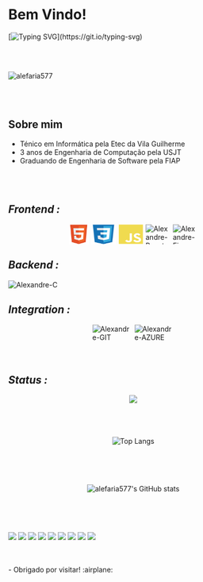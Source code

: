 # Bem Vindo!

[![Typing SVG](https://readme-typing-svg.demolab.com?font=Fira+Code&size=18&pause=1000&color=DAA520&random=false&width=435&lines=Olá!+Meu+nome+é+Alexandre!)](https://git.io/typing-svg)

<br>
<br>

<p align="left"> <img src="https://komarev.com/ghpvc/?username=alefaria577&label=Profile%20views&color=0e75b6&style=flat" alt="alefaria577" /> </p>

<br>
<br>

## Sobre mim

- Ténico em Informática pela Etec da Vila Guilherme
- 3 anos de Engenharia de Computação pela USJT
- Graduando de Engenharia de Software pela FIAP
   
<br>
<br>

## *Frontend :*
<div align="start">
   <div style="display: flex; justify-content: center; gap:5px;">
      <img align="center" alt="Alexandre-HTML" height="40" width="40" src="https://raw.githubusercontent.com/devicons/devicon/master/icons/html5/html5-original.svg">
      <img align="center" alt="Alexandre-CSS" height="40" width="50" src="https://raw.githubusercontent.com/devicons/devicon/master/icons/css3/css3-original.svg">
      <img align="center" alt="Alexandre-JS" height="40" width="50" src="https://raw.githubusercontent.com/devicons/devicon/master/icons/javascript/javascript-plain.svg">
      <img align="center" alt="Alexandre-React" height="40" width="50" src="https://cdn.jsdelivr.net/gh/devicons/devicon/icons/react/react-original.svg">
      <img align="center" alt="Alexandre-Figma" height="40" width="50" src="https://cdn.jsdelivr.net/gh/devicons/devicon/icons/figma/figma-original.svg">
   </div>
</div>

## *Backend :*
<div align="left">
   <img align="center" alt="Alexandre-C" height="40" width="50" src="https://cdn.jsdelivr.net/gh/devicons/devicon/icons/c/c-original.svg">
   <img width="12" />
</div>



## *Integration :*
<div align="start">
   <div style="display: flex; justify-content: center; gap:5px;"> 
      <img align="center" alt="Alexandre-GIT" height="70" width="80" src="https://cdn.jsdelivr.net/gh/devicons/devicon@latest/icons/git/git-plain-wordmark.svg" />
      <img align="center" alt="Alexandre-AZURE" height="70" width="80" src="https://cdn.jsdelivr.net/gh/devicons/devicon@latest/icons/azure/azure-original-wordmark.svg" />
   </div>
</div>


## *Status :*

<div align="center">
  <a href="https://github.com/alefaria577">
    <img src="https://github-readme-streak-stats.herokuapp.com/?user=alefaria577&theme=react&hide_border=false&exclude_days=Sun&locale=pt_BR" />
  </a>
</div>

<br>
<br>
<br>
<div align="center">

![Top Langs](https://github-readme-stats.vercel.app/api/top-langs/?username=alefaria577&hide_progress=true)

</div>
<br>
<br>
<br>
<div align="center">
   
![alefaria577's GitHub stats](https://github-readme-stats.vercel.app/api?username=alefaria577\&rank_icon=github&hide=stars,issues&theme=highcontrast)

<br>

</div>
<br>
<br>




<code><img height="20" src="https://img.shields.io/badge/C-00599C?style=for-the-badge&logo=c&logoColor=white"></code>
<code><img height="20" src="https://img.shields.io/badge/Java-ED8B00?style=for-the-badge&logo=java&logoColor=white"></code>
<code><img height="20" src="https://img.shields.io/badge/JavaScript-323330?style=for-the-badge&logo=javascript&logoColor=F7DF1E"></code>
<code><img height="20" src="https://img.shields.io/badge/CSS3-1572B6?style=for-the-badge&logo=css3&logoColor=white"></code>
<code><img height="20" src="https://img.shields.io/badge/React-20232A?style=for-the-badge&logo=react&logoColor=61DAFB"></code>
<code><img height="20" src="https://img.shields.io/badge/Node%20js-339933?style=for-the-badge&logo=nodedotjs&logoColor=white"></code>
<code><img height="20" src="https://img.shields.io/badge/GitHub-100000?style=for-the-badge&logo=github&logoColor=white"></code>
<code><img height="20" src="https://img.shields.io/badge/Python-FFD43B?style=for-the-badge&logo=python&logoColor=blue"></code>
<code><img height="20" src="https://img.shields.io/badge/GIT-E44C30?style=for-the-badge&logo=git&logoColor=white"></code>

 <br>
<br>
- Obrigado por visitar! :airplane:
